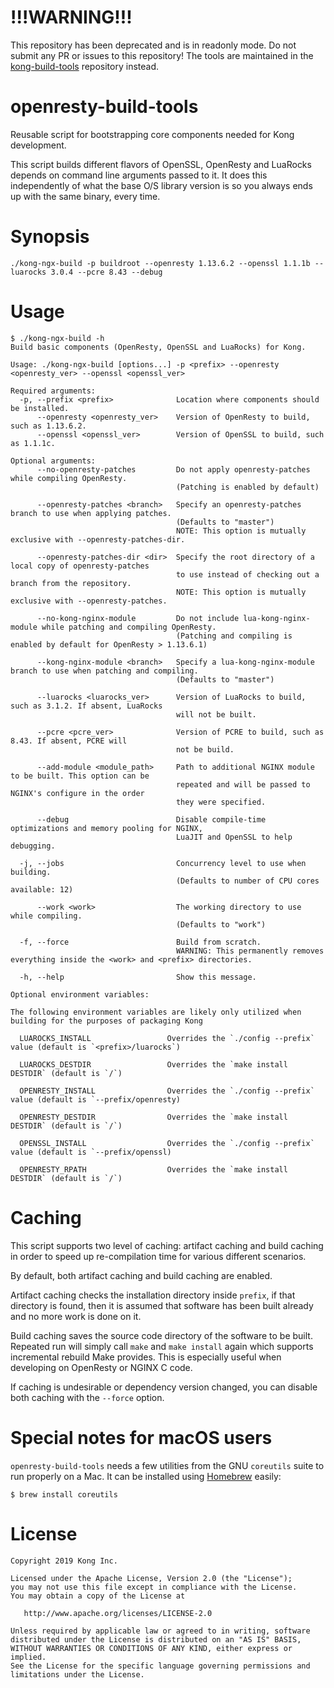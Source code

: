 # !!!WARNING!!!

This repository has been deprecated and is in readonly mode. Do not submit
any PR or issues to this repository! The tools are maintained in
the [kong-build-tools](https://github.com/Kong/kong-build-tools) repository
instead.

# openresty-build-tools

Reusable script for bootstrapping core components needed for Kong development.

This script builds different flavors of OpenSSL, OpenResty and LuaRocks depends on command
line arguments passed to it. It does this independently of what the base O/S library version
is so you always ends up with the same binary, every time.

# Synopsis
```
./kong-ngx-build -p buildroot --openresty 1.13.6.2 --openssl 1.1.1b --luarocks 3.0.4 --pcre 8.43 --debug
```

# Usage
```
$ ./kong-ngx-build -h
Build basic components (OpenResty, OpenSSL and LuaRocks) for Kong.

Usage: ./kong-ngx-build [options...] -p <prefix> --openresty <openresty_ver> --openssl <openssl_ver>

Required arguments:
  -p, --prefix <prefix>              Location where components should be installed.
      --openresty <openresty_ver>    Version of OpenResty to build, such as 1.13.6.2.
      --openssl <openssl_ver>        Version of OpenSSL to build, such as 1.1.1c.

Optional arguments:
      --no-openresty-patches         Do not apply openresty-patches while compiling OpenResty.
                                     (Patching is enabled by default)

      --openresty-patches <branch>   Specify an openresty-patches branch to use when applying patches.
                                     (Defaults to "master")
                                     NOTE: This option is mutually exclusive with --openresty-patches-dir.

      --openresty-patches-dir <dir>  Specify the root directory of a local copy of openresty-patches
                                     to use instead of checking out a branch from the repository.
                                     NOTE: This option is mutually exclusive with --openresty-patches.

      --no-kong-nginx-module         Do not include lua-kong-nginx-module while patching and compiling OpenResty.
                                     (Patching and compiling is enabled by default for OpenResty > 1.13.6.1)

      --kong-nginx-module <branch>   Specify a lua-kong-nginx-module branch to use when patching and compiling.
                                     (Defaults to "master")

      --luarocks <luarocks_ver>      Version of LuaRocks to build, such as 3.1.2. If absent, LuaRocks
                                     will not be built.

      --pcre <pcre_ver>              Version of PCRE to build, such as 8.43. If absent, PCRE will
                                     not be build.

      --add-module <module_path>     Path to additional NGINX module to be built. This option can be
                                     repeated and will be passed to NGINX's configure in the order
                                     they were specified.

      --debug                        Disable compile-time optimizations and memory pooling for NGINX,
                                     LuaJIT and OpenSSL to help debugging.

  -j, --jobs                         Concurrency level to use when building.
                                     (Defaults to number of CPU cores available: 12)

      --work <work>                  The working directory to use while compiling.
                                     (Defaults to "work")

  -f, --force                        Build from scratch.
                                     WARNING: This permanently removes everything inside the <work> and <prefix> directories.

  -h, --help                         Show this message.

Optional environment variables:

The following environment variables are likely only utilized when building for the purposes of packaging Kong

  LUAROCKS_INSTALL                 Overrides the `./config --prefix` value (default is `<prefix>/luarocks`)

  LUAROCKS_DESTDIR                 Overrides the `make install DESTDIR` (default is `/`)

  OPENRESTY_INSTALL                Overrides the `./config --prefix` value (default is `--prefix/openresty)

  OPENRESTY_DESTDIR                Overrides the `make install DESTDIR` (default is `/`)

  OPENSSL_INSTALL                  Overrides the `./config --prefix` value (default is `--prefix/openssl)

  OPENRESTY_RPATH                  Overrides the `make install DESTDIR` (default is `/`)

```

# Caching
This script supports two level of caching: artifact caching and build caching
in order to speed up re-compilation time for various different scenarios.

By default, both artifact caching and build caching are enabled.

Artifact caching checks the installation directory inside `prefix`, if that
directory is found, then it is assumed that software has been built already
and no more work is done on it.

Build caching saves the source code directory of the software to be built.
Repeated run will simply call `make` and `make install` again which supports
incremental rebuild Make provides. This is especially useful when developing
on OpenResty or NGINX C code.

If caching is undesirable or dependency version changed,
you can disable both caching with the `--force` option.

# Special notes for macOS users
`openresty-build-tools` needs a few utilities from the GNU `coreutils` suite to
run properly on a Mac. It can be installed using [Homebrew](https://brew.sh)
easily:

```shell
$ brew install coreutils
```

# License

```
Copyright 2019 Kong Inc.

Licensed under the Apache License, Version 2.0 (the "License");
you may not use this file except in compliance with the License.
You may obtain a copy of the License at

   http://www.apache.org/licenses/LICENSE-2.0

Unless required by applicable law or agreed to in writing, software
distributed under the License is distributed on an "AS IS" BASIS,
WITHOUT WARRANTIES OR CONDITIONS OF ANY KIND, either express or implied.
See the License for the specific language governing permissions and
limitations under the License.
```
